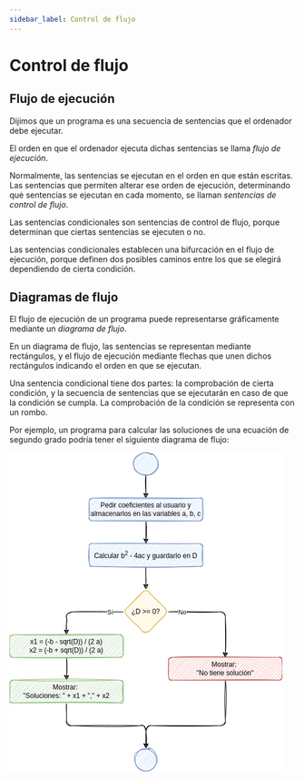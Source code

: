 ```yaml
---
sidebar_label: Control de flujo
---
```

# Control de flujo


## Flujo de ejecución

Dijimos que un programa es una secuencia de sentencias que el ordenador debe ejecutar.

El orden en que el ordenador ejecuta dichas sentencias se llama *flujo de ejecución*.

Normalmente, las sentencias se ejecutan en el orden en que están escritas. Las sentencias que permiten alterar ese orden de ejecución, determinando quė sentencias se ejecutan en cada momento, se llaman *sentencias de control de flujo*.

Las sentencias condicionales son sentencias de control de flujo, porque determinan que ciertas sentencias se ejecuten o no.

Las sentencias condicionales establecen una bifurcación en el flujo de ejecución, porque definen dos posibles caminos entre los que se elegirá dependiendo de cierta condición.


## Diagramas de flujo

El flujo de ejecución de un programa puede representarse gráficamente mediante un *diagrama de flujo*.

En un diagrama de flujo, las sentencias se representan mediante rectángulos, y el flujo de ejecución mediante flechas que unen dichos rectángulos indicando el orden en que se ejecutan.

Una sentencia condicional tiene dos partes: la comprobación de cierta condición, y la secuencia de sentencias que se ejecutarán en caso de que la condición se cumpla. La comprobación de la condición se representa con un rombo.

Por ejemplo, un programa para calcular las soluciones de una ecuación de segundo grado podría tener el siguiente diagrama de flujo:

![img](../../static/img/conditional-flow.drawio.png)
